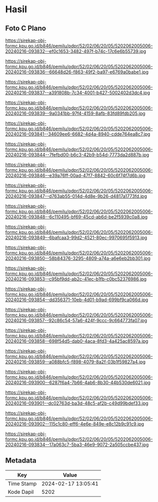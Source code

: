 # Hasil

## Foto C Plano

https://sirekap-obj-formc.kpu.go.id/b846/pemilu/pdpr/52/02/06/20/05/5202062005006-20240216-093832--ef0c1653-3482-497f-b74c-17c6e6b55739.jpg

https://sirekap-obj-formc.kpu.go.id/b846/pemilu/pdpr/52/02/06/20/05/5202062005006-20240216-093836--66648d26-f863-49f2-ba97-e6769a0babe1.jpg

https://sirekap-obj-formc.kpu.go.id/b846/pemilu/pdpr/52/02/06/20/05/5202062005006-20240216-093837--a391808b-7c34-4001-b427-5002402d3dc4.jpg

https://sirekap-obj-formc.kpu.go.id/b846/pemilu/pdpr/52/02/06/20/05/5202062005006-20240216-093839--9a0341bb-97f4-4159-8afb-83fd89fdb205.jpg

https://sirekap-obj-formc.kpu.go.id/b846/pemilu/pdpr/52/02/06/20/05/5202062005006-20240216-093841--34609ee6-6682-4d4a-8940-cdde764ea8c7.jpg

https://sirekap-obj-formc.kpu.go.id/b846/pemilu/pdpr/52/02/06/20/05/5202062005006-20240216-093844--7fefbd00-b6c3-42b9-b54d-7773da2d887b.jpg

https://sirekap-obj-formc.kpu.go.id/b846/pemilu/pdpr/52/02/06/20/05/5202062005006-20240216-093846--e39a76ff-00ad-47f7-8842-60c6f74f7d6b.jpg

https://sirekap-obj-formc.kpu.go.id/b846/pemilu/pdpr/52/02/06/20/05/5202062005006-20240216-093847--d763ab55-014d-4d8e-9b26-d4817a1773fd.jpg

https://sirekap-obj-formc.kpu.go.id/b846/pemilu/pdpr/52/02/06/20/05/5202062005006-20240216-093848--6c110495-bf69-45cd-ab6d-be2f5939c0a8.jpg

https://sirekap-obj-formc.kpu.go.id/b846/pemilu/pdpr/52/02/06/20/05/5202062005006-20240216-093849--6bafcaa3-99d2-4521-80ec-9970695f5913.jpg

https://sirekap-obj-formc.kpu.go.id/b846/pemilu/pdpr/52/02/06/20/05/5202062005006-20240216-093850--58b84376-3295-4809-a74a-a6e6eb2bb301.jpg

https://sirekap-obj-formc.kpu.go.id/b846/pemilu/pdpr/52/02/06/20/05/5202062005006-20240216-093853--c95bf9dd-ab2c-41ec-b1fb-c0bc52376986.jpg

https://sirekap-obj-formc.kpu.go.id/b846/pemilu/pdpr/52/02/06/20/05/5202062005006-20240216-093854--dd356371-10eb-4d01-b9ad-699bf9ca066d.jpg

https://sirekap-obj-formc.kpu.go.id/b846/pemilu/pdpr/52/02/06/20/05/5202062005006-20240216-093857--92c86c54-57a6-424f-9ccc-9c664773fa07.jpg

https://sirekap-obj-formc.kpu.go.id/b846/pemilu/pdpr/52/02/06/20/05/5202062005006-20240216-093858--698f54d5-dab0-4aca-8fd3-4a425ac8597a.jpg

https://sirekap-obj-formc.kpu.go.id/b846/pemilu/pdpr/52/02/06/20/05/5202062005006-20240216-093859--a088bfc5-f898-4079-8a2f-03b1f59827a4.jpg

https://sirekap-obj-formc.kpu.go.id/b846/pemilu/pdpr/52/02/06/20/05/5202062005006-20240216-093900--6287f6a4-7b66-4ab6-8b30-44b530de6021.jpg

https://sirekap-obj-formc.kpu.go.id/b846/pemilu/pdpr/52/02/06/20/05/5202062005006-20240216-093901--dc02763d-ba3d-48c5-af2b-c49d99bdef33.jpg

https://sirekap-obj-formc.kpu.go.id/b846/pemilu/pdpr/52/02/06/20/05/5202062005006-20240216-093902--115c1c80-eff6-4e6e-849e-e8c12b9c91c9.jpg

https://sirekap-obj-formc.kpu.go.id/b846/pemilu/pdpr/52/02/06/20/05/5202062005006-20240216-093834--17a063c7-5ba3-46e9-9072-2a505ccbe437.jpg


## Metadata

| Key        | Value               |
| ---------- | ------------------- |
| Time Stamp | 2024-02-17 13:05:41 |
| Kode Dapil | 5202                |



